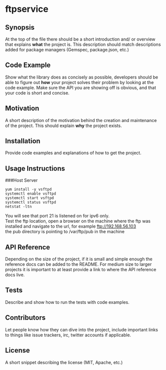 # ftpservice  
## Synopsis

At the top of the file there should be a short introduction and/ or overview that explains **what** the project is. This description should match descriptions added for package managers (Gemspec, package.json, etc.)

## Code Example

Show what the library does as concisely as possible, developers should be able to figure out **how** your project solves their problem by looking at the code example. Make sure the API you are showing off is obvious, and that your code is short and concise.

## Motivation

A short description of the motivation behind the creation and maintenance of the project. This should explain **why** the project exists.

## Installation

Provide code examples and explanations of how to get the project.

## Usage Instructions  
###Host Server  

```
yum install -y vsftpd
systemctl enable vsftpd
systemctl start vsftpd
systemctl status vsftpd
netstat -ltn
```
You will see that port 21 is listened on for ipv6 only.  
Test the ftp location, open a browser on the machine where the ftp was installed and navigate to the url, for example ftp://192.168.56.103  
the pub directory is pointing to /var/ftp/pub in the machine  



## API Reference

Depending on the size of the project, if it is small and simple enough the reference docs can be added to the README. For medium size to larger projects it is important to at least provide a link to where the API reference docs live.

## Tests

Describe and show how to run the tests with code examples.

## Contributors

Let people know how they can dive into the project, include important links to things like issue trackers, irc, twitter accounts if applicable.

## License

A short snippet describing the license (MIT, Apache, etc.)
